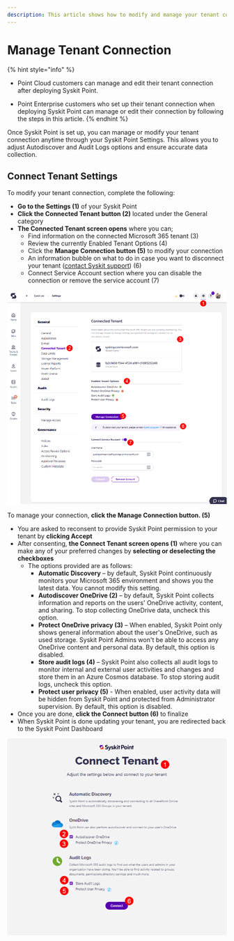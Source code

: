 ```yaml
---
description: This article shows how to modify and manage your tenant connection in Syskit Point.
---
```


# Manage Tenant Connection

{% hint style="info" %}
* Point Cloud customers can manage and edit their tenant connection after deploying Syskit Point.

* Point Enterprise customers who set up their tenant connection when deploying Syskit Point can manage or edit their connection by following the steps in this article. 
{% endhint %}

Once Syskit Point is set up, you can manage or modify your tenant connection anytime through your Syskit Point Settings. This allows you to adjust Autodiscover and Audit Logs options and ensure accurate data collection. 


## Connect Tenant Settings

To modify your tenant connection, complete the following:

* **Go to the Settings (1)** of your Syskit Point
* **Click the Connected Tenant button (2)** located under the General category
* **The Connected Tenant screen opens** where you can;
  * Find information on the connected Microsoft 365 tenant (3)
  * Review the currently Enabled Tenant Options (4)
  * Click the **Manage Connection button (5)** to modify your connection
  * An information bubble on what to do in case you want to disconnect your tenant ([contact Syskit support](https://support.syskit.com/hc/en-us/requests/new?ticket_form_id=21891417027473)) (6)
  * Connect Service Account section where you can disable the connection or remove the service account (7)

![Connected Tenant - Point Settings](../../static/img/manage-tenant-connection-settings.png)

To manage your connection, **click the Manage Connection button. (5)**
  * You are asked to reconsent to provide Syskit Point permission to your tenant by **clicking Accept**
  * After consenting, **the Connect Tenant screen opens (1)** where you can make any of your preferred changes by **selecting or deselecting the checkboxes**
    * The options provided are as follows:
      * **Automatic Discovery** – by default, Syskit Point continuously monitors your Microsoft 365 environment and shows you the latest data. You cannot modify this setting.
      * **Autodiscover OneDrive (2)** – by default, Syskit Point collects information and reports on the users' OneDrive activity, content, and sharing. To stop collecting OneDrive data, uncheck this option.
      * **Protect OneDrive privacy (3)** – When enabled, Syskit Point only shows general information about the user's OneDrive, such as used storage. Syskit Point Admins won't be able to access any OneDrive content and personal data. By default, this option is disabled.
      * **Store audit logs (4)** – Syskit Point also collects all audit logs to monitor internal and external user activities and changes and store them in an Azure Cosmos database. To stop storing audit logs, uncheck this option.
      * **Protect user privacy (5)** - When enabled, user activity data will be hidden from Syskit Point and protected from Administrator supervision. By default, this option is disabled.      
  * Once you are done, **click the Connect button (6)** to finalize
  * When Syskit Point is done updating your tenant, you are redirected back to the Syskit Point Dashboard

![Connect Tenant - Modify](../../static/img/manage-tenant-connection-modify.png)